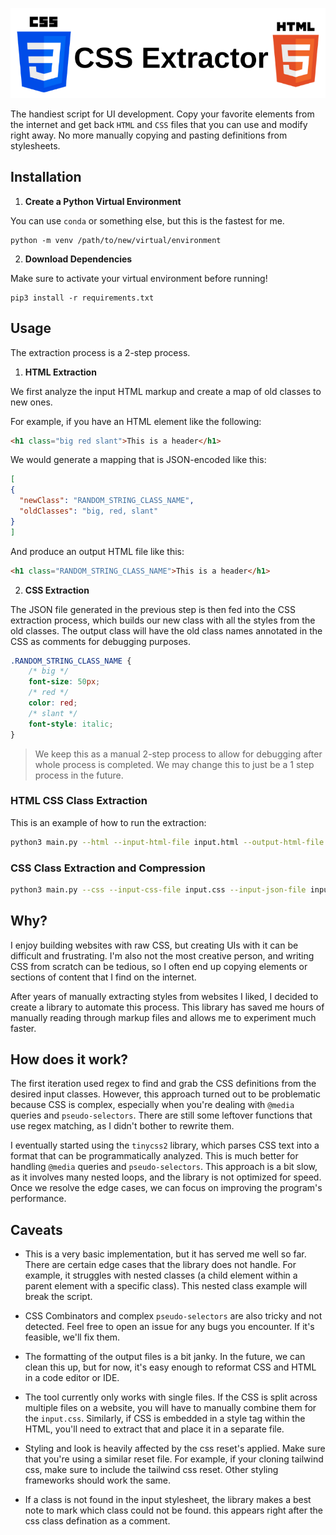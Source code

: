 ![CSS Extractor Logo](assets/logo.png)

The handiest script for UI development. Copy your favorite elements from the internet and get back `HTML` and `CSS` files that you can use and modify right away. No more manually copying and pasting definitions from stylesheets.

## Installation

1. **Create a Python Virtual Environment**

You can use `conda` or something else, but this is the fastest for me.
```
python -m venv /path/to/new/virtual/environment
```

2. **Download Dependencies**

Make sure to activate your virtual environment before running!
```
pip3 install -r requirements.txt
```

## Usage

The extraction process is a 2-step process.

1. **HTML Extraction**

We first analyze the input HTML markup and create a map of old classes to new ones.

For example, if you have an HTML element like the following:
```html
<h1 class="big red slant">This is a header</h1>
```

We would generate a mapping that is JSON-encoded like this:
```json
[
{
  "newClass": "RANDOM_STRING_CLASS_NAME",
  "oldClasses": "big, red, slant"
}
]
```

And produce an output HTML file like this:
```html
<h1 class="RANDOM_STRING_CLASS_NAME">This is a header</h1>
```

2. **CSS Extraction**

The JSON file generated in the previous step is then fed into the CSS extraction process, which builds our new class with all the styles from the old classes. The output class will have the old class names annotated in the CSS as comments for debugging purposes.

```css
.RANDOM_STRING_CLASS_NAME {
    /* big */
    font-size: 50px;
    /* red */
    color: red;
    /* slant */
    font-style: italic;
}
```

> We keep this as a manual 2-step process to allow for debugging after whole process is completed. We may change this to just be a 1 step process in the future.

### HTML CSS Class Extraction

This is an example of how to run the extraction:

```bash
python3 main.py --html --input-html-file input.html --output-html-file output.html --output-json-file output.json
```

### CSS Class Extraction and Compression

```bash
python3 main.py --css --input-css-file input.css --input-json-file input.json --output-css-file output.css
```

## Why?

I enjoy building websites with raw CSS, but creating UIs with it can be difficult and frustrating. I'm also not the most creative person, and writing CSS from scratch can be tedious, so I often end up copying elements or sections of content that I find on the internet.

After years of manually extracting styles from websites I liked, I decided to create a library to automate this process. This library has saved me hours of manually reading through markup files and allows me to experiment much faster.

## How does it work?

The first iteration used regex to find and grab the CSS definitions from the desired input classes. However, this approach turned out to be problematic because CSS is complex, especially when you're dealing with `@media` queries and `pseudo-selectors`. There are still some leftover functions that use regex matching, as I didn't bother to rewrite them.

I eventually started using the `tinycss2` library, which parses CSS text into a format that can be programmatically analyzed. This is much better for handling `@media` queries and `pseudo-selectors`. This approach is a bit slow, as it involves many nested loops, and the library is not optimized for speed. Once we resolve the edge cases, we can focus on improving the program's performance.

## Caveats

- This is a very basic implementation, but it has served me well so far. There are certain edge cases that the library does not handle. For example, it struggles with nested classes (a child element within a parent element with a specific class). This nested class example will break the script.

- CSS Combinators and complex `pseudo-selectors` are also tricky and not detected. Feel free to open an issue for any bugs you encounter. If it's feasible, we'll fix them.

- The formatting of the output files is a bit janky. In the future, we can clean this up, but for now, it's easy enough to reformat CSS and HTML in a code editor or IDE.

- The tool currently only works with single files. If the CSS is split across multiple files on a website, you will have to manually combine them for the `input.css`. Similarly, if CSS is embedded in a style tag within the HTML, you'll need to extract that and place it in a separate file.

- Styling and look is heavily affected by the css reset's applied. Make sure that you're using a similar reset file. For example, if your cloning tailwind css, make sure to include the tailwind css reset. Other styling frameworks should work the same.

- If a class is not found in the input stylesheet, the library makes a best note to mark which class could not be found. this appears right after the css class defination as a comment.
